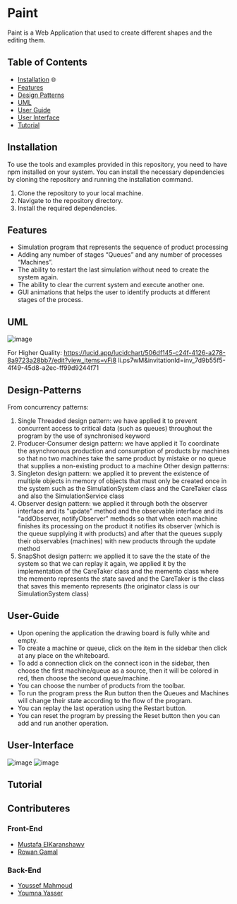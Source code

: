 # Paint
  Paint is a Web Application that used to create different shapes and the editing them.
  
## Table of Contents

- [Installation](#Installation) 🌐
- [Features](#Features)
- [Design Patterns](#Design-Patterns)
- [UML](#UML)
- [User Guide](#User-Guide)
- [User Interface](#User-Interface)
- [Tutorial](#Tutorial)

## Installation

To use the tools and examples provided in this repository, you need to have npm installed on your system. You can install the necessary dependencies by cloning the repository and running the installation command.

1. Clone the repository to your local machine.
2. Navigate to the repository directory.
3. Install the required dependencies.

## Features
- Simulation program that represents the sequence of product processing
- Adding any number of stages “Queues” and any number of processes “Machines”.
- The ability to restart the last simulation without need to create the system again.
- The ability to clear the current system and execute another one.
- GUI animations that helps the user to identify products at different stages of the process.

## UML
![image](https://github.com/MostafaElKaranshawy/Producer-Consumer/assets/110842052/f5440d54-3ba8-4ed2-a741-2e28839f89f2)

For Higher Quality:
https://lucid.app/lucidchart/506df145-c24f-4126-a278-8a9723a28bb7/edit?view_items=vFi8
li.ps7wM&invitationId=inv_7d9b55f5-4f49-45d8-a2ec-ff99d9244f71

## Design-Patterns
From concurrency patterns:
  1. Single Threaded design pattern: we have applied it to prevent concurrent access to critical data (such as queues) throughout the program by the use of synchronised keyword
  2. Producer-Consumer design pattern: we have applied it To coordinate the asynchronous production and consumption of products by machines so that no two machines take the same product by mistake or no queue that supplies a non-existing product to a machine
Other design patterns:
  1. Singleton design pattern: we applied it to prevent the existence of multiple objects in memory of objects that must only be created once in the system such as the SimulationSystem class and the CareTaker class and also the SimulationService class
  2. Observer design pattern: we applied it through both the observer interface and its "update" method and the observable interface and its "addObserver, notifyObserver" methods so that when each machine finishes its processing on the product it notifies its observer (which is the queue supplying it with products) and after that the queues supply their observables (machines) with new products through the update method
  3. SnapShot design pattern: we applied it to save the the state of the system so that we can replay it again, we applied it by the implementation of the CareTaker class and the memento class where the memento represents the state saved and the CareTaker is the class that saves this memento represents (the originator class is our SimulationSystem class)

## User-Guide
  - Upon opening the application the drawing board is fully white and empty.
  - To create a machine or queue, click on the item in the sidebar then click at any
  place on the whiteboard.
  - To add a connection click on the connect icon in the sidebar, then choose the
  first machine/queue as a source, then it will be colored in red, then choose the
  second queue/machine.
  - You can choose the number of products from the toolbar.
  - To run the program press the Run button then the Queues and Machines will
  change their state according to the flow of the program.
  - You can replay the last operation using the Restart button.
  - You can reset the program by pressing the Reset button then you can add and
  run another operation.

## User-Interface
  ![image](https://github.com/MostafaElKaranshawy/Paint/assets/110842052/577e7aea-d950-4f74-b601-491a69f4c378)
  ![image](https://github.com/MostafaElKaranshawy/Paint/assets/110842052/09a6bc61-73e6-462d-b569-75ef5da9105a)


## Tutorial

## Contributeres
### Front-End
- [Mustafa ElKaranshawy](https://github.com/MostafaElKaranshawy)
- [Rowan Gamal](https://github.com/rowanxgamal)
### Back-End
- [Youssef Mahmoud](https://github.com/Youssef-Mahmoud0)
- [Youmna Yasser](https://github.com/yomnay888)
